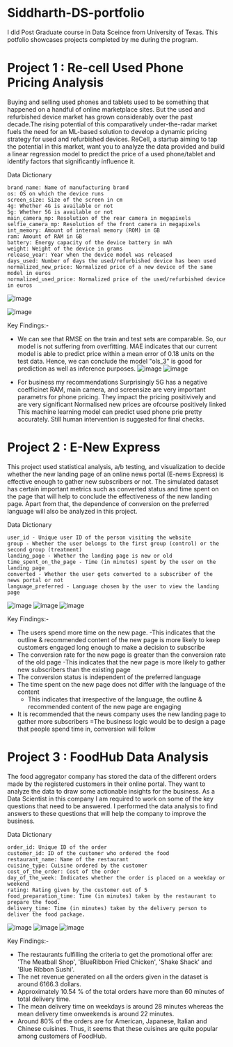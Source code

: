 # Siddharth-DS-portfolio
I did Post Graduate course in Data Sceince from University of Texas. This potfolio showcases projects completed by me during the program.

# Project 1 : Re-cell Used Phone Pricing Analysis

Buying and selling used phones and tablets used to be something that happened on a handful of online marketplace sites. But the used and refurbished device market has grown considerably over the past decade.The rising potential of this comparatively under-the-radar market fuels the need for an ML-based solution to develop a dynamic pricing strategy for used and refurbished devices. ReCell, a startup aiming to tap the potential in this market, want you to analyze the data provided and build a linear regression model to predict the price of a used phone/tablet and identify factors that significantly influence it.

Data Dictionary

    brand_name: Name of manufacturing brand
    os: OS on which the device runs
    screen_size: Size of the screen in cm
    4g: Whether 4G is available or not
    5g: Whether 5G is available or not
    main_camera_mp: Resolution of the rear camera in megapixels
    selfie_camera_mp: Resolution of the front camera in megapixels
    int_memory: Amount of internal memory (ROM) in GB
    ram: Amount of RAM in GB
    battery: Energy capacity of the device battery in mAh
    weight: Weight of the device in grams
    release_year: Year when the device model was released
    days_used: Number of days the used/refurbished device has been used
    normalized_new_price: Normalized price of a new device of the same model in euros
    normalized_used_price: Normalized price of the used/refurbished device in euros




![image](https://user-images.githubusercontent.com/110747132/183455722-dc91cefa-1664-4687-a5e9-8525a62c99a7.png)

![image](https://user-images.githubusercontent.com/110747132/183455913-7f6acbc1-c43f-47d9-8873-c813ed74ac87.png)

Key Findings:-
- We can see that RMSE on the train and test sets are comparable. So, our model is not suffering from overfitting. MAE indicates that our current model is able to predict price within a mean error of 0.18 units on the test data. Hence, we can conclude the model "ols_3" is good for prediction as well as inference purposes.
![image](https://user-images.githubusercontent.com/110747132/185750732-98a77b89-a370-4f3a-8381-1b33faf22526.png)
![image](https://user-images.githubusercontent.com/110747132/185750814-71ecfb02-9721-4cc5-9716-befd5fef1b30.png)

- For business my recommendations Surprisingly 5G has a negative coefficinet RAM, main camera, and screensize are very important parametrs for phone pricing. They impact the pricing positivively and are very significant Normalised new prices are ofcourse positively linked This machine learning model can predict used phone prie pretty accurately. Still human intervention is suggested for final checks.



# Project 2 : E-New Express

This project used statistical analysis, a/b testing, and visualization to decide whether the new landing page of an online news portal (E-news Express) is effective enough to gather new subscribers or not. The simulated dataset has certain important metrics such as converted status and time spent on the page that will help to conclude the effectiveness of the new landing page. Apart from that, the dependence of conversion on the preferred language will also be analyzed in this project.

Data Dictionary

    user_id - Unique user ID of the person visiting the website
    group - Whether the user belongs to the first group (control) or the second group (treatment)
    landing_page - Whether the landing page is new or old
    time_spent_on_the_page - Time (in minutes) spent by the user on the landing page
    converted - Whether the user gets converted to a subscriber of the news portal or not
    language_preferred - Language chosen by the user to view the landing page

![image](https://user-images.githubusercontent.com/110747132/183464006-6f8dadcf-5fb9-4daf-b598-80db559ac764.png)
![image](https://user-images.githubusercontent.com/110747132/183464112-0ff1264a-380b-4d5e-a4ca-d8950941b50f.png)
![image](https://user-images.githubusercontent.com/110747132/183462943-0d6ea9fb-4c8f-47ef-ae26-ffa2a86c21b9.png)


Key Findings:-

- The users spend more time on the new page.
    -This indicates that the outline & recommended content of the new page is more likely to keep customers engaged long enough to make a decision to subscribe
- The conversion rate for the new page is greater than the conversion rate of the old page
    -This indicates that the new page is more likely to gather new subscribers than the existing page
- The conversion status is independent of the preferred language
- The time spent on the new page does not differ with the language of the content
    - This indicates that irrespective of the language, the outline & recommended content of the new page are engaging
- It is recommended that the news company uses the new landing page to gather more subscribers
    =The business logic would be to design a page that people spend time in, conversion will follow




# Project 3 : FoodHub Data Analysis

The food aggregator company has stored the data of the different orders made by the registered customers in their online portal. They want to analyze the data to draw some actionable insights for the business. As a Data Scientist in this company I am required to work on some of the key questions that need to be answered. I performed the data analysis to find answers to these questions that will help the company to improve the business.

Data Dictionary

    order_id: Unique ID of the order
    customer_id: ID of the customer who ordered the food
    restaurant_name: Name of the restaurant
    cuisine_type: Cuisine ordered by the customer
    cost_of_the_order: Cost of the order
    day_of_the_week: Indicates whether the order is placed on a weekday or weekend
    rating: Rating given by the customer out of 5
    food_preparation_time: Time (in minutes) taken by the restaurant to prepare the food. 
    delivery_time: Time (in minutes) taken by the delivery person to deliver the food package. 


![image](https://user-images.githubusercontent.com/110747132/183268450-93a3118b-ed68-4dd4-a22c-986973bfea5b.png)
![image](https://user-images.githubusercontent.com/110747132/183268792-d785141e-b05c-4c95-b8ab-4f82e52c8fa3.png)
![image](https://user-images.githubusercontent.com/110747132/183464833-28096065-2156-48b7-a26e-db13b57e8eb0.png)

Key Findings:-
- The restaurants fulfilling the criteria to get the promotional offer are: 'The Meatball Shop', 'BlueRibbon Fried Chicken', 'Shake Shack' and 'Blue Ribbon Sushi'.
- The net revenue generated on all the orders given in the dataset is around 6166.3 dollars.
- Approximately 10.54 % of the total orders have more than 60 minutes of total delivery time.
- The mean delivery time on weekdays is around 28 minutes whereas the mean delivery time onweekends is around 22 minutes.
- Around 80% of the orders are for American, Japanese, Italian and Chinese cuisines. Thus, it seems that these cuisines are quite popular among customers of FoodHub. 
